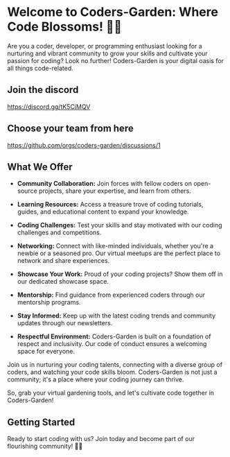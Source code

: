 # Welcome to Coders-Garden: Where Code Blossoms! 🌱🌼

Are you a coder, developer, or programming enthusiast looking for a nurturing and vibrant community to grow your skills and cultivate your passion for coding? Look no further! Coders-Garden is your digital oasis for all things code-related.

## Join the discord
https://discord.gg/tK5CjMQV

## Choose your team from here
https://github.com/orgs/coders-garden/discussions/1

## What We Offer

- **Community Collaboration:** Join forces with fellow coders on open-source projects, share your expertise, and learn from others.
  
- **Learning Resources:** Access a treasure trove of coding tutorials, guides, and educational content to expand your knowledge.
  
- **Coding Challenges:** Test your skills and stay motivated with our coding challenges and competitions.
  
- **Networking:** Connect with like-minded individuals, whether you're a newbie or a seasoned pro. Our virtual meetups are the perfect place to network and share experiences.
  
- **Showcase Your Work:** Proud of your coding projects? Show them off in our dedicated showcase space.
  
- **Mentorship:** Find guidance from experienced coders through our mentorship programs.
  
- **Stay Informed:** Keep up with the latest coding trends and community updates through our newsletters.
  
- **Respectful Environment:** Coders-Garden is built on a foundation of respect and inclusivity. Our code of conduct ensures a welcoming space for everyone.

Join us in nurturing your coding talents, connecting with a diverse group of coders, and watching your code skills bloom. Coders-Garden is not just a community; it's a place where your coding journey can thrive.

So, grab your virtual gardening tools, and let's cultivate code together in Coders-Garden!

## Getting Started

Ready to start coding with us? Join today and become part of our flourishing community! 🌱🚀
